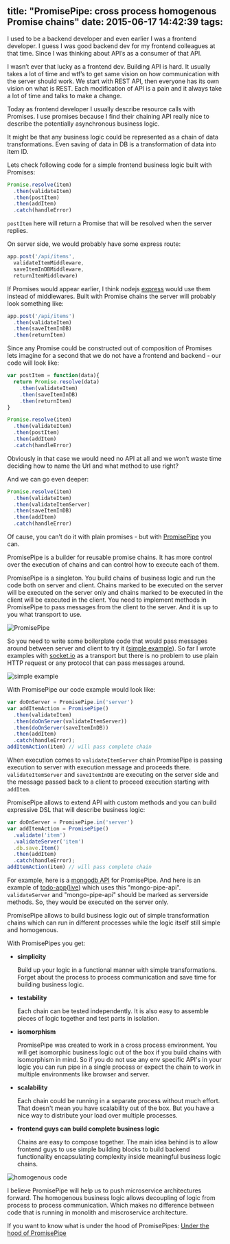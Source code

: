 title: "PromisePipe: cross process homogenous Promise chains"
date: 2015-06-17 14:42:39
tags:
---
I used to be a backend developer and even earlier I was a frontend developer. I guess I was good backend dev for my frontend colleagues at that time. Since I was thinking about API’s as a consumer of that API.

I wasn’t ever that lucky as a frontend dev. Building API is hard. It usually takes a lot of time and wtf’s to get same vision on how communication with the server should work.  We start with REST API, then everyone has its own vision on what is REST. Each modification of API is a pain and it always take a lot of time and talks to make a change.

Today as frontend developer I usually describe resource calls with Promises. I use promises because I find their chaining API really nice to describe the potentially asynchronous business logic.

It might be that any business logic could be represented as a chain of data transformations. Even saving of data in DB is a transformation of data into item ID.

Lets check following code for a simple frontend business logic built with Promises:

```javascript
Promise.resolve(item)
  .then(validateItem)
  .then(postItem)
  .then(addItem)
  .catch(handleError)
```

`postItem` here will return a Promise that will be resolved when the server replies.

On server side, we would probably have some express route:

```javascript
app.post('/api/items',
  validateItemMiddleware,
  saveItemInDBMiddleware,
  returnItemMiddleware)
```
If Promises would appear earlier, I think nodejs [express](http://expressjs.com/) would use them instead of middlewares.
Built with Promise chains the server will probably look something like:

```javascript
app.post('/api/items')
  .then(validateItem)
  .then(saveItemInDB)
  .then(returnItem)
```

Since any Promise could be constructed out of composition of Promises lets imagine for a second that we do not have a frontend and backend - our code will look like:

```javascript
var postItem = function(data){
  return Promise.resolve(data)
    .then(validateItem)
    .then(saveItemInDB)
    .then(returnItem)
}

Promise.resolve(item)
  .then(validateItem)
  .then(postItem)
  .then(addItem)
  .catch(handleError)
```

Obviously in that case we would need no API at all and we won’t waste time deciding how to name the Url and what method to use right?

And we can go even deeper:

```javascript
Promise.resolve(item)
  .then(validateItem)
  .then(validateItemServer)
  .then(saveItemInDB)
  .then(addItem)
  .catch(handleError)
```

Of cause, you can’t do it with plain promises - but with [PromisePipe](https://github.com/edjafarov/PromisePipe) you can.

PromisePipe is a builder for reusable promise chains.
It has more control over the execution of chains and can control how to execute each of them.

PromisePipe is a singleton. You build chains of business logic and run the code both on server and client. Chains marked to be executed on the server will be executed on the server only and chains marked to be executed in the client will be executed in the client. You need to implement methods in PromisePipe to pass messages from the client to the server. And it is up to you what transport to use.

![PromisePipe](/images/PromisePipe.png)

So you need to write some boilerplate code that would pass messages around between server and client to try it ([simple example](https://github.com/edjafarov/PromisePipe/tree/master/example/simple)). So far I wrote examples with [socket.io](http://socket.io/) as a transport but there is no problem to use plain HTTP request or any protocol that can pass messages around.

![simple example](/images/Ck1tyZ5qA8.gif)

With PromisePipe our code example would look like:

```javascript
var doOnServer = PromisePipe.in('server')
var addItemAction = PromisePipe()
  .then(validateItem)
  .then(doOnServer(validateItemServer))
  .then(doOnServer(saveItemInDB))
  .then(addItem)
  .catch(handleError);
addItemAction(item) // will pass complete chain
```
When execution comes to `validateItemServer` chain PromisePipe is passing execution to server with execution message and proceeds there. `validateItemServer` and `saveItemInDB` are executing on the server side and the message passed back to a client to proceed execution starting with `addItem`.

PromisePipe allows to extend API with custom methods and you can build expressive DSL that will describe business logic:

```javascript
var doOnServer = PromisePipe.in('server')
var addItemAction = PromisePipe()
  .validate('item')
  .validateServer('item')
  .db.save.Item()
  .then(addItem)
  .catch(handleError);
addItemAction(item) // will pass complete chain
```

For example, here is a [mongodb API](https://github.com/edjafarov/mongo-pipe-api) for PromisePipe. And here is an example of [todo-app](https://github.com/edjafarov/PromisePipe/tree/master/example/mongotodo)([live](bit.ly/promisepipe-todo )) which uses this "mongo-pipe-api". `validateServer` and "mongo-pipe-api" should be marked as serverside methods. So, they would be executed on the server only.


PromisePipe allows to build business logic out of simple transformation chains which can run in different processes while the logic itself still simple and homogenous.

With PromisePipes you get:
* **simplicity**

	Build up your logic in a functional manner with simple transformations. Forget about the process to process communication and save time for building business logic.

* **testability**

	Each chain can be tested independently. It is also easy to assemble pieces of logic together and test parts in isolation.

* **isomorphism**

	PromisePipe was created to work in a cross process environment. You will get isomorphic business logic out of the box if you build chains with isomorphism in mind. So if you do not use any env specific API's in your logic you can run pipe in a single process or expect the chain to work in multiple environments like browser and server.

* **scalability**

    Each chain could be running in a separate process without much effort. That doesn't mean you have scalability out of the box. But you have a nice way to distribute your load over multiple processes.

* **frontend guys can build complete business logic**

    Chains are easy to compose together. The main idea behind is to allow frontend guys to use simple building blocks to build backend functionality encapsulating complexity inside meaningful business logic chains.

![homogenous code](/images/homogenous-code.png)

I believe PromisePipe will help us to push microservice architectures forward. The homogenous business logic allows decoupling of logic from process to process communication. Which makes no difference between code that is running in monolith and miscroservice architecture.

If you want to know what is under the hood of PromisePipes: [Under the hood of PromisePipe](http://eldar.djafarov.com/2015/09/Under-the-hood-of-PromisePipe/)